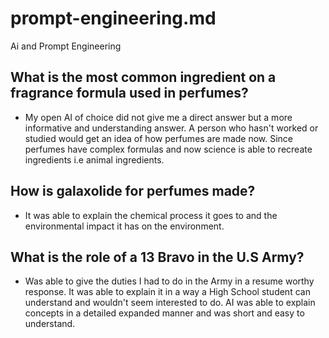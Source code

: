 # prompt-engineering.md
Ai and Prompt Engineering
## What is the most common ingredient on a fragrance formula used in perfumes?
- My open AI of choice did not give me a direct answer but a more informative and understanding answer. A person who hasn't worked or studied would get an idea of how perfumes are made now. Since perfumes have complex formulas and now science is able to recreate ingredients i.e animal ingredients.
## How is galaxolide for perfumes made?
- It was able to explain the chemical process it goes to and the environmental impact it has on the environment.
## What is the role of a 13 Bravo in the U.S Army?
- Was able to give the duties I had to do in the Army in a resume worthy response. It was able to explain it in a way a High School student can understand and wouldn't seem interested to do.
AI was able to explain concepts in a detailed expanded manner and was short and easy to understand. 
